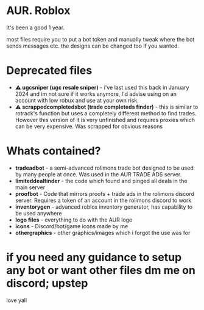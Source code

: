 # AUR. Roblox 

It's been a good 1 year.

most files require you to put a bot token and manually tweak where the bot sends messages etc. the designs can be changed too if you wanted.

# Deprecated files

- **⚠️ ugcsniper (ugc resale sniper)** - i've last used this back in January 2024 and im not sure if it works anymore, I'd advise using on an account with low robux and use at your own risk.
- **⚠️ scrappedcompletedsbot (trade completeds finder)** - this is similar to rotrack's function but uses a completely different method to find trades. However this version of it is very unfinished and requires proxies which can be very expensive. Was scrapped for obvious reasons

# Whats contained?

- **tradeadbot** - a semi-advanced rolimons trade bot designed to be used by many people at once. Was used in the AUR TRADE ADS server.
- **limiteddealfinder** - the code which found and pinged all deals in the main server
- **proofbot** - Code that mirrors proofs + trade ads in the rolimons discord server. Requires a token of an account in the rolimons discord to work
- **inventorygen** - advanced roblox inventory generator, has capability to be used anywhere
- **logo files** - everything to do with the AUR logo
- **icons** - Discord/bot/game icons made by me
- **othergraphics** - other graphics/images which i forgot the use was for

# if you need any guidance to setup any bot or want other files dm me on discord; upstep

love yall
